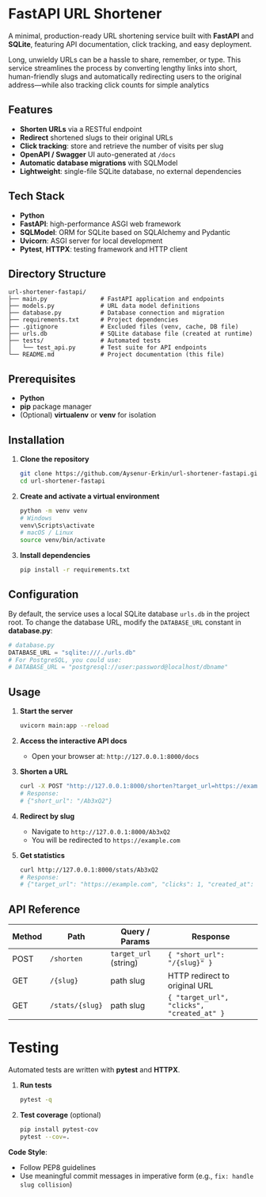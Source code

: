 # FastAPI URL Shortener

A minimal, production-ready URL shortening service built with **FastAPI** and **SQLite**, featuring API documentation, click tracking, and easy deployment.

Long, unwieldy URLs can be a hassle to share, remember, or type. This service streamlines the process by converting lengthy links into short, human-friendly slugs and automatically redirecting users to the original address—while also tracking click counts for simple analytics

## Features

* **Shorten URLs** via a RESTful endpoint
* **Redirect** shortened slugs to their original URLs
* **Click tracking**: store and retrieve the number of visits per slug
* **OpenAPI / Swagger** UI auto-generated at `/docs`
* **Automatic database migrations** with SQLModel
* **Lightweight**: single-file SQLite database, no external dependencies

## Tech Stack

* **Python**
* **FastAPI**: high-performance ASGI web framework
* **SQLModel**: ORM for SQLite based on SQLAlchemy and Pydantic
* **Uvicorn**: ASGI server for local development
* **Pytest**, **HTTPX**: testing framework and HTTP client

## Directory Structure

```
url-shortener-fastapi/
├── main.py               # FastAPI application and endpoints
├── models.py             # URL data model definitions
├── database.py           # Database connection and migration
├── requirements.txt      # Project dependencies
├── .gitignore            # Excluded files (venv, cache, DB file)
├── urls.db               # SQLite database file (created at runtime)
├── tests/                # Automated tests
│   └── test_api.py       # Test suite for API endpoints
└── README.md             # Project documentation (this file)
```

## Prerequisites

* **Python**
* **pip** package manager
* (Optional) **virtualenv** or **venv** for isolation

## Installation

1. **Clone the repository**

   ```bash
   git clone https://github.com/Aysenur-Erkin/url-shortener-fastapi.git
   cd url-shortener-fastapi
   ```
2. **Create and activate a virtual environment**

   ```bash
   python -m venv venv
   # Windows
   venv\Scripts\activate
   # macOS / Linux
   source venv/bin/activate
   ```
3. **Install dependencies**

   ```bash
   pip install -r requirements.txt
   ```

## Configuration

By default, the service uses a local SQLite database `urls.db` in the project root. To change the database URL, modify the `DATABASE_URL` constant in **database.py**:

```python
# database.py
DATABASE_URL = "sqlite:///./urls.db"
# For PostgreSQL, you could use:
# DATABASE_URL = "postgresql://user:password@localhost/dbname"
```

## Usage

1. **Start the server**

   ```bash
   uvicorn main:app --reload
   ```
2. **Access the interactive API docs**

   * Open your browser at: `http://127.0.0.1:8000/docs`
3. **Shorten a URL**

   ```bash
   curl -X POST "http://127.0.0.1:8000/shorten?target_url=https://example.com"
   # Response:
   # {"short_url": "/Ab3xQ2"}
   ```
4. **Redirect by slug**

   * Navigate to `http://127.0.0.1:8000/Ab3xQ2`
   * You will be redirected to `https://example.com`
5. **Get statistics**

   ```bash
   curl http://127.0.0.1:8000/stats/Ab3xQ2
   # Response:
   # {"target_url": "https://example.com", "clicks": 1, "created_at": "2025-07-31T17:45:00.123456"}
   ```

## API Reference

| Method | Path            | Query / Params        | Response                                   |
| ------ | --------------- | --------------------- | ------------------------------------------ |
| POST   | `/shorten`      | `target_url` (string) | `{ "short_url": "/{slug}" }`               |
| GET    | `/{slug}`       | path slug             | HTTP redirect to original URL              |
| GET    | `/stats/{slug}` | path slug             | `{ "target_url", "clicks", "created_at" }` |

# Testing

Automated tests are written with **pytest** and **HTTPX**.

1. **Run tests**

   ```bash
   pytest -q
   ```
2. **Test coverage** (optional)

   ```bash
   pip install pytest-cov
   pytest --cov=.
   ```

**Code Style**:

* Follow PEP8 guidelines
* Use meaningful commit messages in imperative form (e.g., `fix: handle slug collision`)

